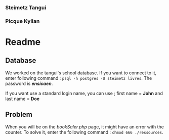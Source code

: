 ### Steimetz Tangui 
### Picque Kylian 

# Readme

## Database 

We worked on the tangui's school database. If you want to connect to it, enter following command :
`psql -h postgres -U steimetz livres`.
The password is ***ensicaen***.

If you want use a standard login name, you can use ; first name = **John** and last name = **Doe**

## Problem

When you will be on the *bookSaler.php* page, it might have an error with the counter. To solve it, enter the following command :
`chmod 666 ./ressources`.